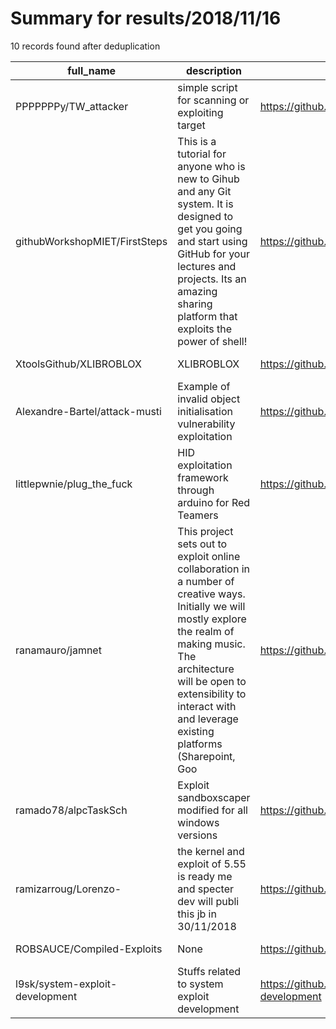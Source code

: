 
# Summary for results/2018/11/16
    
10 records found after deduplication

| full_name | description | html_url | matched_list | matched_count | pushed_at | size | stargazers_count | language | forks_count |
|---------------------------------|------------------------------------------------------------------------------------------------------------------------------------------------------------------------------------------------------------------------------------------------------------------|----------------------------------------------------|----------------|-----------------|---------------------------|--------|--------------------|------------|---------------|
| PPPPPPPy/TW_attacker | simple script for scanning or exploiting target | https://github.com/PPPPPPPy/TW_attacker | ['exploit'] | 1 | 2018-11-16 02:31:39+00:00 | 17 | 0 | Python | 1 |
| githubWorkshopMIET/FirstSteps | This is a tutorial for anyone who is new to Gihub and any Git system. It is designed to get you going and start using GitHub for your lectures and projects. Its an amazing sharing platform that exploits the power of shell! | https://github.com/githubWorkshopMIET/FirstSteps | ['exploit'] | 1 | 2018-11-16 17:36:30+00:00 | 117 | 0 | | 2 |
| XtoolsGithub/XLIBROBLOX | XLIBROBLOX | https://github.com/XtoolsGithub/XLIBROBLOX | ['exploit'] | 1 | 2018-11-16 19:16:22+00:00 | 138 | 1 | C | 0 |
| Alexandre-Bartel/attack-musti | Example of invalid object initialisation vulnerability exploitation | https://github.com/Alexandre-Bartel/attack-musti | ['exploit'] | 1 | 2018-11-16 15:20:02+00:00 | 6 | 0 | Java | 0 |
| littlepwnie/plug_the_fuck | HID exploitation framework through arduino for Red Teamers | https://github.com/littlepwnie/plug_the_fuck | ['exploit'] | 1 | 2018-11-16 15:49:28+00:00 | 185 | 2 | C++ | 0 |
| ranamauro/jamnet | This project sets out to exploit online collaboration in a number of creative ways. Initially we will mostly explore the realm of making music. The architecture will be open to extensibility to interact with and leverage existing platforms (Sharepoint, Goo | https://github.com/ranamauro/jamnet | ['exploit'] | 1 | 2018-11-16 17:45:56+00:00 | 448 | 0 | C# | 0 |
| ramado78/alpcTaskSch | Exploit sandboxscaper modified for all windows versions | https://github.com/ramado78/alpcTaskSch | ['exploit'] | 1 | 2018-11-16 20:15:39+00:00 | 0 | 0 | | 0 |
| ramizarroug/Lorenzo- | the kernel and exploit of 5.55 is ready me and specter dev will publi this jb in 30/11/2018 | https://github.com/ramizarroug/Lorenzo- | ['exploit'] | 1 | 2018-11-16 21:11:55+00:00 | 0 | 0 | | 0 |
| ROBSAUCE/Compiled-Exploits | None | https://github.com/ROBSAUCE/Compiled-Exploits | ['exploit'] | 1 | 2018-11-16 23:20:23+00:00 | 121 | 0 | | 0 |
| l9sk/system-exploit-development | Stuffs related to system exploit development | https://github.com/l9sk/system-exploit-development | ['exploit'] | 1 | 2018-11-16 15:46:40+00:00 | 11 | 0 | Python | 0 |
